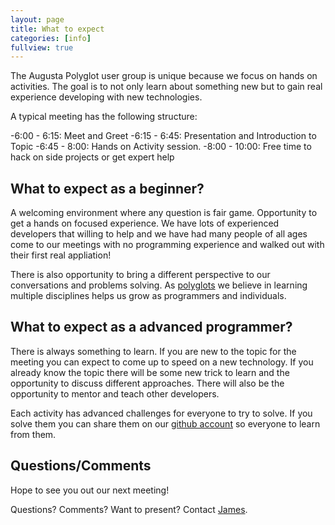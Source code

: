 ```yaml
---
layout: page
title: What to expect
categories: [info]
fullview: true
---
```



The Augusta Polyglot user group is unique because we focus on hands on activities.  The goal is to not only learn about something new but to gain real experience developing with new technologies.

A typical meeting has the following structure:

-6:00 - 6:15: Meet and Greet
-6:15 - 6:45: Presentation and Introduction to Topic
-6:45 - 8:00: Hands on Activity session.
-8:00 - 10:00: Free time to hack on side projects or get expert help

## What to expect as a beginner?
A welcoming environment where any question is fair game.  Opportunity to get a hands on focused experience.  We have lots of experienced developers that willing to help and we have had many people of all ages come to our meetings with no programming experience and walked out with their first real appliation!

There is also opportunity to bring a different perspective to our conversations and problems solving.  As [polyglots](http://augusta-polyglot.github.io/about.html) we believe in learning multiple disciplines helps us grow as programmers and individuals.

## What to expect as a advanced programmer?
There is always something to learn.  If you are new to the topic for the meeting you can expect to come up to speed on a new technology. If you already know the topic there will be some new trick to learn and the opportunity to discuss different approaches.  There will also be the opportunity to mentor and teach other developers.

Each activity has advanced challenges for everyone to try to solve.  If you solve them you can share them on our [github account](https://github.com/Augusta-Polyglot) so everyone to learn from them.

## Questions/Comments
Hope to see you out our next meeting!

Questions? Comments? Want to present?  Contact [James](mailto:jsturtevant@gmail.com).
